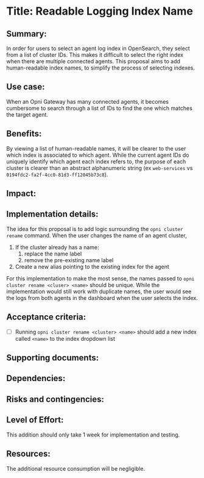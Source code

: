 # Title: Readable Logging Index Name

## Summary:

In order for users to select an agent log index in OpenSearch, they select from a list of cluster IDs. This makes it difficult to select the right index when there are multiple connected agents. This proposal aims to add human-readable index names, to simplify the process of selecting indexes.

## Use case:

When an Opni Gateway has many connected agents, it becomes cumbersome to search through a list of IDs to find the one which matches the target agent.

## Benefits:

By viewing a list of human-readable names, it will be clearer to the user which index is associated to which agent. While the current agent IDs do uniquely identify which agent each index refers to, the purpose of each cluster is clearer than an abstract alphanumeric string (ex `web-services` vs `0194fdc2-fa2f-4cc0-81d3-ff12045b73c8`).

## Impact:

## Implementation details:

The idea for this proposal is to add logic surrounding the `opni cluster rename` command. When the user changes the name of an agent cluster, 

1. If the cluster already has a name:
   1. replace the name label
   2. remove the pre-existing name label
2. Create a new alias pointing to the existing index for the agent

For this implementation to make the most sense, the names passed to `opni cluster rename <cluser> <name>` should be unique. While the implementation would still work with duplicate names, the user would see the logs from both agents in the dashboard when the user selects the index.

## Acceptance criteria:

- [ ] Running `opni cluster rename <cluster> <name>` should add a new index called `<name>` to the index dropdown list

## Supporting documents:

## Dependencies:

## Risks and contingencies:

## Level of Effort:

This addition should only take 1 week for implementation and testing.

## Resources:

The additional resource consumption will be negligible.